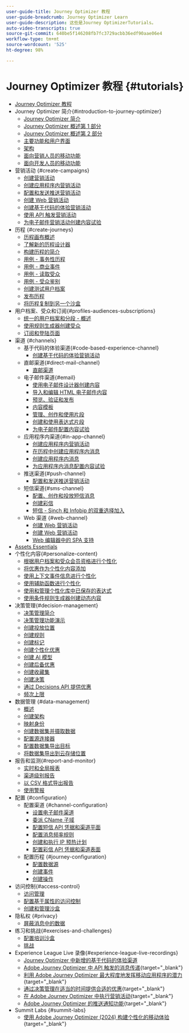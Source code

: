 ```yaml
---
user-guide-title: Journey Optimizer 教程
user-guide-breadcrumb: Journey Optimizer Learn
user-guide-description: 这些是Journey OptimizerTutorials。
auto-video-transcripts: true
source-git-commit: 640be5f146208fb7fc3729acbb36edf90aae06e4
workflow-type: tm+mt
source-wordcount: '525'
ht-degree: 98%

---
```



# Journey Optimizer 教程 {#tutorials}

+ [Journey Optimizer 教程](/help/_ajo-main/overview.md)
+ Journey Optimizer 简介{#introduction-to-journey-optimizer}
   + [Journey Optimizer 简介](/help/introduction/introduction.md)
   + [Journey Optimizer 概述第 1 部分](/help/introduction/journey-optimizer-overview-part-1.md)
   + [Journey Optimizer 概述第 2 部分](/help/introduction/journey-optimizer-overview-part-2.md)
   + [主要功能和用户界面](/help/introduction/key-capabilities-and-user-interface.md)
   + [架构](/help/introduction/architecture.md)
   + [面向营销人员的移动功能](/help/channels/mobile-capabilities.md)
   + [面向开发人员的移动功能](/help/channels/mobile-capabilities-for-developers.md)
+ 营销活动 {#create-campaigns}
   + [创建营销活动](/help/create-campaigns/create-a-campaign.md)
   + [创建应用程序内营销活动](/help/create-campaigns/in-app.md)
   + [配置和发送推送营销活动](/help/create-campaigns/push-campaign.md)
   + [创建 Web 营销活动](/help/create-campaigns/web-campaign.md)
   + [创建基于代码的体验营销活动](/help/create-campaigns/code-based-experience.md)
   + [使用 API 触发营销活动](/help/create-campaigns/api-triggered-campaigns.md)
   + [为电子邮件营销活动创建内容试验](/help/create-campaigns/content-experiments.md)
+ 历程 {#create-journeys}
   + [历程画布概述](/help/create-journeys/overview-over-the-journey-canvas.md)
   + [了解新的历程设计器](/help/create-journeys/new-journey-designer.md)
   + [构建历程的简介](/help/create-journeys/introduction-to-building-a-journey.md)
   + [用例 - 事务性历程](/help/create-journeys/use-case-transactional-journey.md)
   + [用例 - 商业事件](/help/create-journeys/use-case-business-event.md)
   + [用例 - 读取受众](/help/create-journeys/use-case-read-audience.md)
   + [用例 - 受众鉴别](/help/create-journeys/use-case-audience-qualification.md)
   + [创建测试用户档案](/help/create-journeys/test-a-journey.md)
   + [发布历程](/help/create-journeys/publish-a-journey.md)
   + [将历程复制到另一个沙盒](/help/create-journeys/copy-a-journey.md)
+ 用户档案、受众和订阅{#profiles-audiences-subscriptions}
   + [统一的用户档案和分段 - 概述](/help/profiles-audiences-subscriptions/unified-profile-and-segmentation-overview.md)
   + [使用规则生成器创建受众](/help/profiles-audiences-subscriptions/create-audiences-using-the-rule-builder.md)
   + [订阅和登陆页面](/help/subscriptions-and-landing-pages.md)
+ 渠道 {#channels}
   + 基于代码的体验渠道{#code-based-experience-channel}
      + [创建基于代码的体验营销活动](/help/channels/create-a-code-based-experience-campaign.md)
   + 直邮渠道{#direct-mail-channel}
      + [直邮渠道](/help/channels/direct-mail.md)
   + 电子邮件渠道{#email}
      + [使用电子邮件设计器创建内容](/help/channels/create-content-with-the-email-designer.md)
      + [导入和编辑 HTML 电子邮件内容](/help/channels/import-and-author-html-email-content.md)
      + [预览、验证和发布](/help/channels/preview-proof-and-publish.md)
      + [内容模板](/help/channels/content-templates.md)
      + [管理、创作和使用片段](/help/content-management/manage-author-use-fragments.md)
      + [创建和使用表达式片段](/help/content-management/expression-fragments.md)
      + [为电子邮件配置内容试验](/help/experimentation/content-experiments-for-emails.md)
   + 应用程序内渠道{#in-app-channel}
      + [创建应用程序内营销活动](/help/channels/create-an-in-app-campaign.md)
      + [在历程中创建应用程序内消息](/help/channels/create-an-in-app-message-in-a-journey.md)
      + [创建应用程序内消息](/help/channels/author-in-app-messages.md)
      + [为应用程序内消息配置内容试验](/help/experimentation/content-experiments-for-in-app-messages.md)
   + 推送渠道{#push-channel}
      + [配置和发送推送营销活动](/help/channels/create-a-push-campaign.md)
   + 短信渠道{#sms-channel}
      + [配置、创作和投放短信消息](/help/channels/author-sms-messages.md)
      + [创建彩信](/help/channels/author-mms.md)
      + [短信 - Sinch 和 Infobip 的双重选择加入](/help/channels/sms-double-opt-in.md)
   + Web 渠道 {#web-channel}
      + [创建 Web 营销活动](/help/channels/create-a-web-campaign.md)
      + [创建 Web 营销活动](/help/channels/author-a-web-campaign.md)
      + [Web 编辑器中的 SPA 支持](/help/channels/singel-page-application-support.md)
+ [Assets Essentials](/help/assets-essentials-overview.md)
+ 个性化内容{#personalize-content}
   + [根据用户档案和受众会员资格进行个性化](/help/personalize-content/profile-and-audience-membership-based-personalization.md)
   + [将优惠作为个性化内容添加](/help/personalize-content/add-offer-decisioning-to-messages.md)
   + [使用上下文事件信息进行个性化](/help/personalize-content/use-contextual-event-information-for-personalization.md)
   + [使用辅助函数进行个性化](/help/personalize-content/use-helper-functions-for-personalization.md)
   + [使用和管理个性化库中已保存的表达式](/help/personalize-content/use-and-manage-saved-expressions-in-personalization-library.md)
   + [使用条件规则生成器创建动态内容](/help/personalize-content/create-dynamic-content.md)
+ 决策管理{#decision-management}
   + [决策管理简介](/help/decision-management/introduction-to-decision-management.md)
   + [决策管理功能演示](/help/decision-management/demo-of-decision-management-capabilities.md)
   + [创建投放位置](/help/decision-management/create-placements.md)
   + [创建规则](/help/decision-management/create-rules.md)
   + [创建标记](/help/decision-management/create-tags.md)
   + [创建个性化优惠](/help/decision-management/create-personalized-offers.md)
   + [创建 AI 模型](/help/decision-management/create-ai-models.md)
   + [创建后备优惠](/help/decision-management/create-fallback-offers.md)
   + [创建收藏集](/help/decision-management/create-collections.md)
   + [创建决策](/help/decision-management/create-decisions.md)
   + [通过 Decisions API 提供优惠](/help/decision-management/deliver-offers-with-the-decisions-api.md)
   + [频次上限](/help/decision-management/frequency-capping.md)
+ 数据管理 {#data-management}
   + [概述](/help/data-management/set-up-data-overview.md)
   + [创建架构](/help/data-management/create-schema.md)
   + [映射身份](/help/data-management/map-identities.md)
   + [创建数据集并摄取数据](/help/data-management/create-datasets-and-ingest-data.md)
   + [配置源连接器](/help/data-management/configure-source-connectors.md)
   + [配置数据集导出目标](/help/data-management/configure-dataset-export-destination.md)
   + [将数据集导出到云存储位置](/help/data-management/export-datasets.md)
+ 报告和监测{#report-and-monitor}
   + [实时和全局报表](/help/report-and-monitor/live-and-global-reports.md)
   + [渠道级别报告](/help/report-and-monitor/channel-level-reports.md)
   + [以 CSV 格式导出报告](/help/report-and-monitor/export-reports-in-csv-format.md)
   + [使用警报](/help/administration/alerts.md)
+ 配置 {#configuration}
   + 配置渠道 {#channel-configuration}
      + [设置电子邮件渠道](/help/set-up-channels/set-up-email-channel.md)
      + [委派 CName 子域](/help/set-up-channels/delegate-cname-subdomains.md)
      + [配置短信 API 凭据和渠道平面](/help/set-up-channels/set-up-sms-channel.md)
      + [配置消息频率规则](/help/administration/configure-frequency-rules.md)
      + [创建和执行 IP 预热计划](/help/administration/create-and-execute-an-ip-warmup-plan.md)
      + [配置彩信 API 凭据和渠道表面](/help/set-up-channels/configure-mms-api-credentials-and-channel-surfaces.md)
   + 配置历程 {#journey-configuration}
      + [配置数据源](/help/set-up-journeys/configure-data-sources.md)
      + [创建事件](/help/set-up-journeys/create-events.md)
      + [创建操作](/help/set-up-journeys/create-actions.md)
+ 访问控制{#access-control}
   + [访问管理](/help/set-up-access/access-management.md)
   + [配置基于属性的访问控制](/help/administration/attribute-based-access-control.md)
   + [创建和管理沙盒](/help/set-up-access/create-and-manage-sandboxes.md)
+ 隐私权 {#privacy}
   + [屏蔽消息中的数据](/help/privacy/mask-data-in-messages.md)
+ 练习和挑战{#exercises-and-challenges}
   + [配置培训沙盒](https://experienceleague.adobe.com/docs/journey-optimizer-learn/configure-a-training-sandbox/introduction-and-prerequisites.html?lang=zh-Hans)
   + [挑战](https://experienceleague.adobe.com/docs/journey-optimizer-learn/challenges/introduction-and-prerequisites.html?lang=zh-Hans)
+ Experience League Live 录像{#experience-league-live-recordings}
   + [Journey Optimizer 中新增的基于代码的体验渠道](https://experienceleague.adobe.com/zh-hans/docs/events/experience-league-live-recordings/episodes/exl-live-episode-04-24-24)
   + [Adobe Journey Optimizer 中 API 触发的消息传递](https://experienceleague.adobe.com/docs/events/experience-league-live-recordings/episodes/exl-live-episode-8-23-23.html?lang=zh-Hans){target="_blank"}
   + [利用 Adobe Journey Optimizer 最大程度地发挥移动应用程序的潜力](https://experienceleague.adobe.com/docs/events/experience-league-live-recordings/episodes/exl-live-episode-5-24-23.html?lang=zh-Hans){target="_blank"}
   + [通过决策管理在适当的时间提供合适的优惠](https://experienceleague.adobe.com/docs/events/experience-league-live-recordings/episodes/exl-live-episode-10-25-22.html?lang=zh-Hans){target="_blank"}
   + [在 Adobe Journey Optimizer 中执行营销活动](https://experienceleague.adobe.com/docs/events/experience-league-live-recordings/episodes/exl-live-episode-09-22-22.html?lang=zh-Hans){target="_blank"}
   + [Adobe Journey Optimizer 的推送通知功能](https://experienceleague.adobe.com/docs/events/experience-league-live-recordings/episodes/exl-live-episode-05-12-22.html?lang=zh-Hans){target="_blank"}
+ Summit Labs {#summit-labs}
   + [使用 Adobe Journey Optimizer (2024) 构建个性化的移动体验](https://experienceleague.adobe.com/zh-hans/docs/journey-optimizer-learn/summit-labs/lab-overview){target="_blank"}
